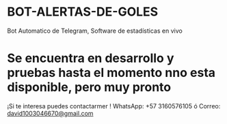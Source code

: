 # BOT-ALERTAS-DE-GOLES
Bot Automatico de Telegram, Software de estadísticas en vivo


# Se encuentra en desarrollo y pruebas hasta el momento nno esta disponible, pero muy pronto #

¡Si te interesa puedes contactarmer ! WhatsApp: +57 3160576105 ó Correo: david1003046670@gmail.com
